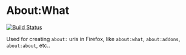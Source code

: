 # About:What

[![Build Status](https://travis-ci.org/jetpack-labs/about-what.png)](https://travis-ci.org/jetpack-labs/about-what)

Used for creating `about:` uris in Firefox, like `about:what`, `about:addons`, `about:about`, etc..
